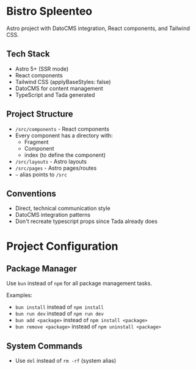 # Bistro Spleenteo

Astro project with DatoCMS integration, React components, and Tailwind CSS.

## Tech Stack

- Astro 5+ (SSR mode)
- React components
- Tailwind CSS (applyBaseStyles: false)
- DatoCMS for content management
- TypeScript and Tada generated

## Project Structure

- `/src/components` - React components
- Every component has a directory with:
  - Fragment
  - Component
  - index (to define the component)
- `/src/layouts` - Astro layouts
- `/src/pages` - Astro pages/routes
- `~` alias points to `/src`

## Conventions

- Direct, technical communication style
- DatoCMS integration patterns
- Don't recreate typescript props since Tada already does

# Project Configuration

## Package Manager

Use `bun` instead of `npm` for all package management tasks.

Examples:

- `bun install` instead of `npm install`
- `bun run dev` instead of `npm run dev`
- `bun add <package>` instead of `npm install <package>`
- `bun remove <package>` instead of `npm uninstall <package>`

## System Commands

- Use `del` instead of `rm -rf` (system alias)
